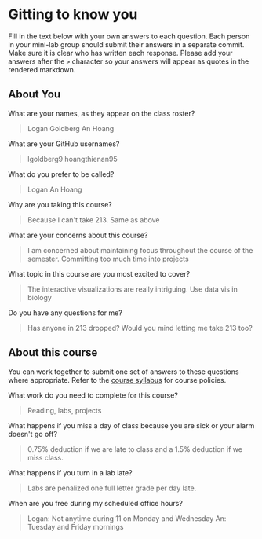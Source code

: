 # Gitting to know you
Fill in the text below with your own answers to each question. Each person in your mini-lab group should submit their answers in a separate commit. Make sure it is clear who has written each response. Please add your answers after the `>` character so your answers will appear as quotes in the rendered markdown.

## About You
What are your names, as they appear on the class roster?
> Logan Goldberg
> An Hoang

What are your GitHub usernames?
> lgoldberg9
> hoangthienan95

What do you prefer to be called?
> Logan
> An Hoang

Why are you taking this course?
> Because I can't take 213.
> Same as above

What are your concerns about this course?
> I am concerned about maintaining focus throughout the course of the semester.
> Committing too much time into projects

What topic in this course are you most excited to cover?
> The interactive visualizations are really intriguing.
> Use data vis in biology

Do you have any questions for me?
> Has anyone in 213 dropped?
> Would you mind letting me take 213 too?

## About this course
You can work together to submit one set of answers to these questions where appropriate. Refer to the [course syllabus](http://www.cs.grinnell.edu/~curtsinger/teaching/2017S/CSC395/syllabus/) for course policies.

What work do you need to complete for this course?
> Reading, labs, projects

What happens if you miss a day of class because you are sick or your alarm doesn't go off?
> 0.75% deduction if we are late to class and a 1.5% deduction if we miss class.

What happens if you turn in a lab late?
> Labs are penalized one full letter grade per day late.

When are you free during my scheduled office hours?
> Logan: Not anytime during 11 on Monday and Wednesday
> An: Tuesday and Friday mornings
